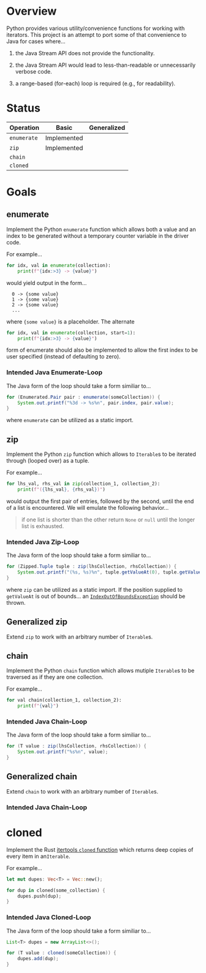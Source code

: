# Overview

Python provides various utility/convenience functions for working with
iterators. This project is an attempt to port some of that convenience to Java
for cases where...

  1. the Java Stream API does not provide the functionality.

  2. the Java Stream API would lead to less-than-readable or unnecessarily
     verbose code.

  3. a range-based (for-each) loop is required (e.g., for readability).


# Status

| Operation   | Basic       | Generalized |
| :----       | :--:        | :--:        |
| `enumerate` | Implemented |             |
| `zip`       | Implemented |             |
| `chain`     |             |             |
| `cloned`    |             |             |


# Goals

## enumerate

Implement the Python `enumerate` function which allows both a value and an
index to be generated without a temporary counter variable in the driver code.

For example...

```python
for idx, val in enumerate(collection):
    print(f"{idx:>3} -> {value}")
```

would yield output in the form...

```console
  0 -> {some value}
  1 -> {some value}
  2 -> {some value}
  ...
```

where `{some value}` is a placeholder. The alternate

```python
for idx, val in enumerate(collection, start=1):
    print(f"{idx:>3} -> {value}")
```

form of enumerate should also be implemented to allow the first index to be
user specified (instead of defaulting to zero).


### Intended Java Enumerate-Loop

The Java form of the loop should take a form similiar to...

```java
for (Enumerated.Pair pair : enumerate(someCollection)) {
    System.out.printf("%3d -> %s%n", pair.index, pair.value);
}
```

where `enumerate` can be utilized as a static import.


## zip

Implement the Python `zip` function which allows to `Iterable`s to be iterated
through (looped over) as a tuple.

For example...

```python
for lhs_val, rhs_val in zip(collection_1, collection_2):
    print(f"({lhs_val}, {rhs_val})")
```

would output the first pair of entries, followed by the second, until the end
of a list is encountered. We will emulate the following behavior...

> if one list is shorter than the other return `None` or `null` until the
> longer list is exhausted.


### Intended Java Zip-Loop

The Java form of the loop should take a form similiar to...

```java
for (Zipped.Tuple tuple : zip(lhsCollection, rhsCollection)) {
    System.out.printf("(%s, %s)%n", tuple.getValueAt(0), tuple.getValueAt(1));
}
```

where `zip` can be utilized as a static import. If the position supplied to
`getValueAt` is out of bounds... an
[`IndexOutOfBoundsException`](https://docs.oracle.com/en/java/javase/11/docs/api/java.base/java/lang/IndexOutOfBoundsException.html)
should be thrown.


## Generalized zip

Extend `zip` to work with an arbitrary number of `Iterable`s. 


## chain

Implement the Python `chain` function which allows mutiple `Iterable`s to be
traversed as if they are one collection.

For example...

```python
for val chain(collection_1, collection_2):
    print(f"{val}")
```

### Intended Java Chain-Loop

The Java form of the loop should take a form similiar to...

```java
for (T value : zip(lhsCollection, rhsCollection)) {
    System.out.printf("%s%n", value);
}
```

## Generalized chain

Extend `chain` to work with an arbitrary number of `Iterable`s. 


### Intended Java Chain-Loop

# cloned

Implement the Rust [itertools `cloned`
function](https://docs.rs/itertools/latest/itertools/fn.cloned.html) which
returns deep copies of every item in an`Iterable`.

For example...

```rust
let mut dupes: Vec<T> = Vec::new();

for dup in cloned(some_collection) {
    dupes.push(dup);
}
```


### Intended Java Cloned-Loop

The Java form of the loop should take a form similiar to...

```java
List<T> dupes = new ArrayList<>();

for (T value : cloned(someCollection)) {
    dupes.add(dup);
}
```

